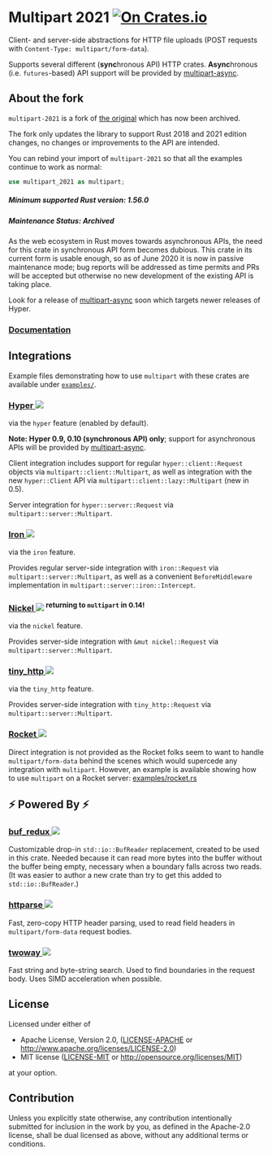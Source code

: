# Multipart 2021 [![On Crates.io](https://img.shields.io/crates/v/multipart-2021.svg)](https://crates.io/crates/multipart-2021)

Client- and server-side abstractions for HTTP file uploads (POST requests with  `Content-Type: multipart/form-data`).

Supports several different (**sync**hronous API) HTTP crates. 
**Async**hronous (i.e. `futures`-based) API support will be provided by [multipart-async].

## About the fork

`multipart-2021` is a fork of [the original](https://github.com/abonander/multipart) which has now been archived.

The fork only updates the library to support Rust 2018 and 2021 edition changes, no changes or improvements to the API are intended.

You can rebind your import of `multipart-2021` so that all the examples continue to work as normal:
```rust
use multipart_2021 as multipart;
```

##### Minimum supported Rust version: 1.56.0

##### Maintenance Status: Archived

As the web ecosystem in Rust moves towards asynchronous APIs, the need for this crate in synchronous
API form becomes dubious. This crate in its current form is usable enough, so as of June 2020 it
is now in passive maintenance mode; bug reports will be addressed as time permits and PRs will be
accepted but otherwise no new development of the existing API is taking place.

Look for a release of [multipart-async] soon which targets newer releases of Hyper.

### [Documentation](http://docs.rs/multipart/)

## Integrations

Example files demonstrating how to use `multipart` with these crates are available under [`examples/`](examples).

### [Hyper ![](https://img.shields.io/crates/v/hyper.svg)](https://crates.io/crates/hyper) 
via the `hyper` feature (enabled by default). 

**Note: Hyper 0.9, 0.10 (synchronous API) only**; support for asynchronous APIs will be provided by [multipart-async].
 
Client integration includes support for regular `hyper::client::Request` objects via `multipart::client::Multipart`, as well
as integration with the new `hyper::Client` API via `multipart::client::lazy::Multipart` (new in 0.5).

Server integration for `hyper::server::Request` via `multipart::server::Multipart`.

### [Iron ![](https://img.shields.io/crates/v/iron.svg)](https://crates.io/crates/iron) 
via the `iron` feature.

Provides regular server-side integration with `iron::Request` via `multipart::server::Multipart`, 
as well as a convenient `BeforeMiddleware` implementation in `multipart::server::iron::Intercept`.

### [Nickel ![](https://img.shields.io/crates/v/nickel.svg)](https://crates.io/crates/nickel) <sup>returning to `multipart` in 0.14!</sup>
via the `nickel` feature.

Provides server-side integration with `&mut nickel::Request` via `multipart::server::Multipart`. 

### [tiny_http ![](https://img.shields.io/crates/v/tiny_http.svg)](https://crates.io/crates/tiny_http)
via the `tiny_http` feature.

Provides server-side integration with `tiny_http::Request` via `multipart::server::Multipart`.

### [Rocket ![](https://img.shields.io/crates/v/rocket.svg)](https://crates.io/crates/rocket)

Direct integration is not provided as the Rocket folks seem to want to handle `multipart/form-data`
behind the scenes which would supercede any integration with `multipart`. However, an example is available
showing how to use `multipart` on a Rocket server: [examples/rocket.rs](examples/rocket.rs)

## ⚡ Powered By ⚡

### [buf_redux ![](https://img.shields.io/crates/v/buf_redux.svg)](https://crates.io/crates/buf_redux)

Customizable drop-in `std::io::BufReader` replacement, created to be used in this crate.
Needed because it can read more bytes into the buffer without the buffer being empty, necessary
when a boundary falls across two reads. (It was easier to author a new crate than try to get this added
to `std::io::BufReader`.)

### [httparse ![](https://img.shields.io/crates/v/httparse.svg)](https://crates.io/crates/httparse)

Fast, zero-copy HTTP header parsing, used to read field headers in `multipart/form-data` request bodies.

### [twoway ![](https://img.shields.io/crates/v/twoway.svg)](https://crates.io/crates/twoway)

Fast string and byte-string search. Used to find boundaries in the request body. Uses SIMD acceleration
when possible.

## License

Licensed under either of

 * Apache License, Version 2.0, ([LICENSE-APACHE](LICENSE-APACHE) or http://www.apache.org/licenses/LICENSE-2.0)
 * MIT license ([LICENSE-MIT](LICENSE-MIT) or http://opensource.org/licenses/MIT)

at your option.

## Contribution

Unless you explicitly state otherwise, any contribution intentionally submitted
for inclusion in the work by you, as defined in the Apache-2.0 license, shall be dual licensed as above, without any
additional terms or conditions.

[multipart-async]: https://github.com/abonander/multipart-async
